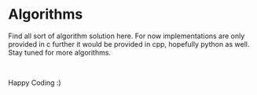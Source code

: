 # Algorithms
Find all sort of algorithm solution here. For now implementations are only provided in c further it would be provided in cpp, hopefully python as well.</br>
Stay tuned for more algorithms.

</br>


Happy Coding :)
